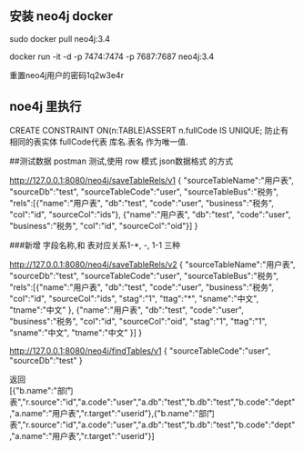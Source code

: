 ## 安装 neo4j docker
sudo docker pull neo4j:3.4

docker run -it -d -p 7474:7474 -p 7687:7687 neo4j:3.4

重置neo4j用户的密码1q2w3e4r

## noe4j 里执行
CREATE CONSTRAINT ON(n:TABLE)ASSERT n.fullCode IS UNIQUE;
 防止有相同的表实体 fullCode代表 库名.表名 作为唯一值.
 
 
##测试数据
postman 测试,使用 row 模式 json数据格式 的方式

http://127.0.0.1:8080/neo4j/saveTableRels/v1
{
"sourceTableName":"用户表",
"sourceDb":"test",
"sourceTableCode":"user",
"sourceTableBus":"税务",
"rels":[{"name":"用户表",
         "db":"test",
         "code":"user",
         "business":"税务",
         "col":"id",
         "sourceCol":"ids"},
         {"name":"用户表",
           "db":"test",
           "code":"user",
           "business":"税务",
           "col":"id",
           "sourceCol":"oid"}]
}

###新增 字段名称,和 表对应关系1-*, *-*, 1-1 三种

http://127.0.0.1:8080/neo4j/saveTableRels/v2
{
"sourceTableName":"用户表",
"sourceDb":"test",
"sourceTableCode":"user",
"sourceTableBus":"税务",
"rels":[{"name":"用户表",
         "db":"test",
         "code":"user",
         "business":"税务",
         "col":"id",
         "sourceCol":"ids",
         "stag":"1",
         "ttag":"*",
         "sname":"中文",
         "tname":"中文"
         },
         {"name":"用户表",
           "db":"test",
           "code":"user",
           "business":"税务",
           "col":"id",
           "sourceCol":"oid",
           "stag":"1",
           "ttag":"1",
           "sname":"中文",
           "tname":"中文"
           }]
}

http://127.0.0.1:8080/neo4j/findTables/v1
{
"sourceTableCode":"user",
"sourceDb":"test"
}

返回  
[{"b.name":"部门表","r.source":"id","a.code":"user","a.db":"test","b.db":"test","b.code":"dept","a.name":"用户表","r.target":"userid"},{"b.name":"部门表","r.source":"id","a.code":"user","a.db":"test","b.db":"test","b.code":"dept","a.name":"用户表","r.target":"userid"}]